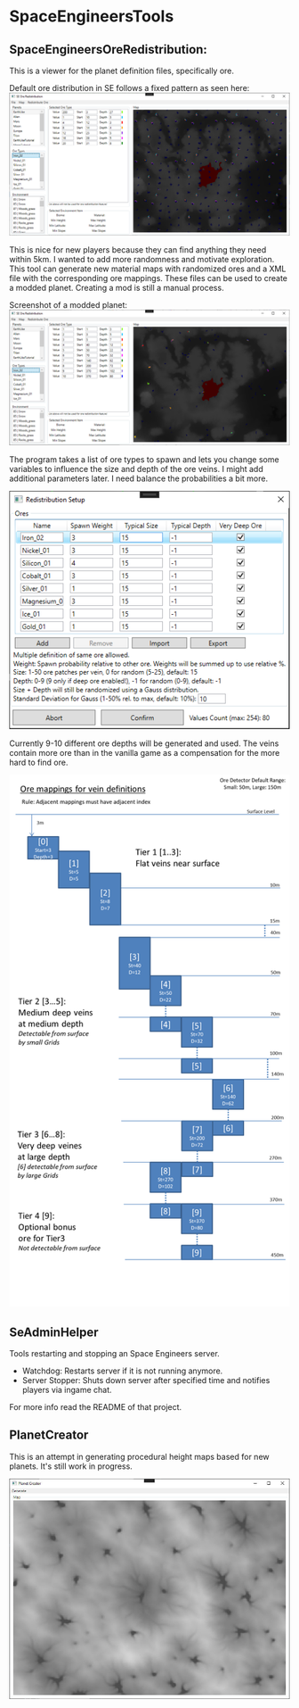# SpaceEngineersTools

## SpaceEngineersOreRedistribution:
This is a viewer for the planet definition files, specifically ore.

Default ore distribution in SE follows a fixed pattern as seen here:
![Screenshot of viewer](Screenshots/SE_Ore.png)

This is nice for new players because they can find anything they need within 5km.
I wanted to add more randomness and motivate exploration. This tool can generate new material maps with randomized ores and a XML file with the corresponding ore mappings. These files can be used to create a modded planet. Creating a mod is still a manual process.

Screenshot of a modded planet:
![Screenshot of viewer modded](Screenshots/SE_Ore_Modded.png)

The program takes a list of ore types to spawn and lets you change some variables to influence the size and depth of the ore veins. I might add additional parameters later. I need balance the probabilities a bit more.


![Screenshot of redistribution setup](Screenshots/Redistribution_Setup.png)

Currently 9-10 different ore depths will be generated and used. The veins contain more ore than in the vanilla game as a compensation for the more hard to find ore.

![Screenshot of ore mappings](Screenshots/OreMappings.png)

## SeAdminHelper

Tools restarting and stopping an Space Engineers server.

- Watchdog: Restarts server if it is not running anymore.
- Server Stopper: Shuts down server after specified time and notifies players via ingame chat.

For more info read the README of that project.

## PlanetCreator
This is an attempt in generating procedural height maps based for new planets. It's still work in progress.

![Screenshot of planet creator](Screenshots/PlanetGen1.jpg)
